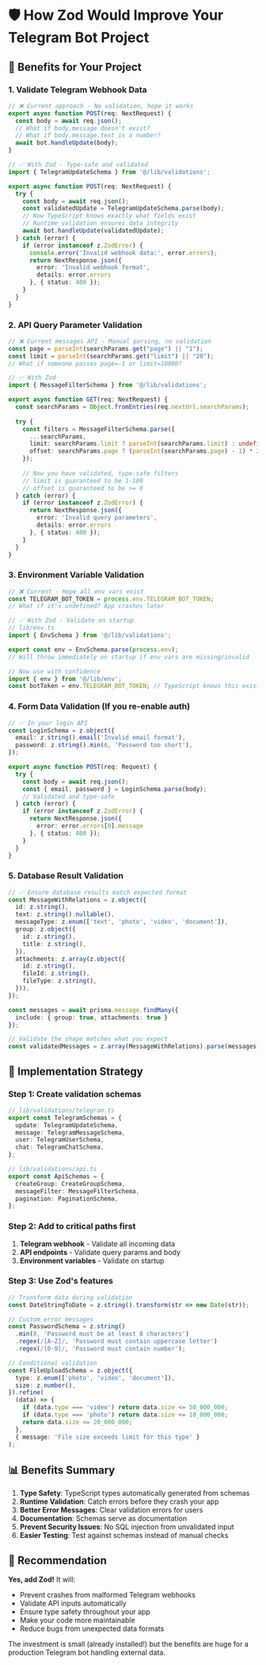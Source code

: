 # 🛡️ How Zod Would Improve Your Telegram Bot Project

## 🎯 Benefits for Your Project

### 1. **Validate Telegram Webhook Data**
```typescript
// ❌ Current approach - No validation, hope it works
export async function POST(req: NextRequest) {
  const body = await req.json();
  // What if body.message doesn't exist?
  // What if body.message.text is a number?
  await bot.handleUpdate(body);
}

// ✅ With Zod - Type-safe and validated
import { TelegramUpdateSchema } from '@/lib/validations';

export async function POST(req: NextRequest) {
  try {
    const body = await req.json();
    const validatedUpdate = TelegramUpdateSchema.parse(body);
    // Now TypeScript knows exactly what fields exist
    // Runtime validation ensures data integrity
    await bot.handleUpdate(validatedUpdate);
  } catch (error) {
    if (error instanceof z.ZodError) {
      console.error('Invalid webhook data:', error.errors);
      return NextResponse.json({ 
        error: 'Invalid webhook format',
        details: error.errors 
      }, { status: 400 });
    }
  }
}
```

### 2. **API Query Parameter Validation**
```typescript
// ❌ Current messages API - Manual parsing, no validation
const page = parseInt(searchParams.get("page") || "1");
const limit = parseInt(searchParams.get("limit") || "20");
// What if someone passes page=-1 or limit=10000?

// ✅ With Zod
import { MessageFilterSchema } from '@/lib/validations';

export async function GET(req: NextRequest) {
  const searchParams = Object.fromEntries(req.nextUrl.searchParams);
  
  try {
    const filters = MessageFilterSchema.parse({
      ...searchParams,
      limit: searchParams.limit ? parseInt(searchParams.limit) : undefined,
      offset: searchParams.page ? (parseInt(searchParams.page) - 1) * 20 : undefined,
    });
    
    // Now you have validated, type-safe filters
    // limit is guaranteed to be 1-100
    // offset is guaranteed to be >= 0
  } catch (error) {
    if (error instanceof z.ZodError) {
      return NextResponse.json({ 
        error: 'Invalid query parameters',
        details: error.errors 
      }, { status: 400 });
    }
  }
}
```

### 3. **Environment Variable Validation**
```typescript
// ❌ Current - Hope all env vars exist
const TELEGRAM_BOT_TOKEN = process.env.TELEGRAM_BOT_TOKEN;
// What if it's undefined? App crashes later

// ✅ With Zod - Validate on startup
// lib/env.ts
import { EnvSchema } from '@/lib/validations';

export const env = EnvSchema.parse(process.env);
// Will throw immediately on startup if env vars are missing/invalid

// Now use with confidence
import { env } from '@/lib/env';
const botToken = env.TELEGRAM_BOT_TOKEN; // TypeScript knows this exists
```

### 4. **Form Data Validation (If you re-enable auth)**
```typescript
// ✅ In your login API
const LoginSchema = z.object({
  email: z.string().email('Invalid email format'),
  password: z.string().min(6, 'Password too short'),
});

export async function POST(req: Request) {
  try {
    const body = await req.json();
    const { email, password } = LoginSchema.parse(body);
    // Validated and type-safe
  } catch (error) {
    if (error instanceof z.ZodError) {
      return NextResponse.json({ 
        error: error.errors[0].message 
      }, { status: 400 });
    }
  }
}
```

### 5. **Database Result Validation**
```typescript
// ✅ Ensure database results match expected format
const MessageWithRelations = z.object({
  id: z.string(),
  text: z.string().nullable(),
  messageType: z.enum(['text', 'photo', 'video', 'document']),
  group: z.object({
    id: z.string(),
    title: z.string(),
  }),
  attachments: z.array(z.object({
    id: z.string(),
    fileId: z.string(),
    fileType: z.string(),
  })),
});

const messages = await prisma.message.findMany({
  include: { group: true, attachments: true }
});

// Validate the shape matches what you expect
const validatedMessages = z.array(MessageWithRelations).parse(messages);
```

## 🚀 Implementation Strategy

### Step 1: Create validation schemas
```typescript
// lib/validations/telegram.ts
export const TelegramSchemas = {
  update: TelegramUpdateSchema,
  message: TelegramMessageSchema,
  user: TelegramUserSchema,
  chat: TelegramChatSchema,
};

// lib/validations/api.ts  
export const ApiSchemas = {
  createGroup: CreateGroupSchema,
  messageFilter: MessageFilterSchema,
  pagination: PaginationSchema,
};
```

### Step 2: Add to critical paths first
1. **Telegram webhook** - Validate all incoming data
2. **API endpoints** - Validate query params and body
3. **Environment variables** - Validate on startup

### Step 3: Use Zod's features
```typescript
// Transform data during validation
const DateStringToDate = z.string().transform(str => new Date(str));

// Custom error messages
const PasswordSchema = z.string()
  .min(8, 'Password must be at least 8 characters')
  .regex(/[A-Z]/, 'Password must contain uppercase letter')
  .regex(/[0-9]/, 'Password must contain number');

// Conditional validation
const FileUploadSchema = z.object({
  type: z.enum(['photo', 'video', 'document']),
  size: z.number(),
}).refine(
  (data) => {
    if (data.type === 'video') return data.size <= 50_000_000;
    if (data.type === 'photo') return data.size <= 10_000_000;
    return data.size <= 20_000_000;
  },
  { message: 'File size exceeds limit for this type' }
);
```

## 📊 Benefits Summary

1. **Type Safety**: TypeScript types automatically generated from schemas
2. **Runtime Validation**: Catch errors before they crash your app
3. **Better Error Messages**: Clear validation errors for users
4. **Documentation**: Schemas serve as documentation
5. **Prevent Security Issues**: No SQL injection from unvalidated input
6. **Easier Testing**: Test against schemas instead of manual checks

## 🎯 Recommendation

**Yes, add Zod!** It will:
- Prevent crashes from malformed Telegram webhooks
- Validate API inputs automatically  
- Ensure type safety throughout your app
- Make your code more maintainable
- Reduce bugs from unexpected data formats

The investment is small (already installed!) but the benefits are huge for a production Telegram bot handling external data.